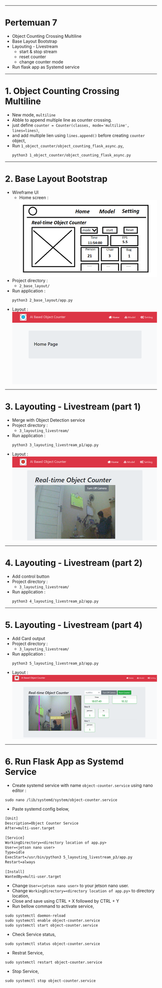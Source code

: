 ___
# Pertemuan 7

- Object Counting Crossing Multiline
- Base Layout Bootstrap
- Layouting - Livestream 
    - start & stop stream
    - reset counter
    - change counter mode
- Run flask app as Systemd service
___
# 1. Object Counting Crossing Multiline
- New mode, `multiline`
- Abble to append multiple line as counter crossing.
- just define `counter = Counter(classes, mode='multiline', lines=lines)`,
- and add multiple lien using `lines.append()` before creating `counter` object,
- Run `1_object_counter/object_counting_flask_async.py`,
    ```
    python3 1_object_counter/object_counting_flask_async.py
    ```
___
# 2. Base Layout Bootstrap
- Wireframe UI
    - Home screen :<br>
    ![](resource/home.png)
- Project directory :
    - `2_base_layout/`
- Run application :
    ```
    python3 2_base_layout/app.py
    ```
- Layout : <br>
    ![](resource/layout.png)
___
# 3. Layouting - Livestream (part 1) 
- Merge with Object Detection service
- Project directory :
    - `3_layouting_livestream/`
- Run application :
    ```
    python3 3_layouting_livestream_p1/app.py
    ```
- Layout : <br>
    ![](resource/home_layout.png)
___
# 4. Layouting - Livestream (part 2)
- Add control button
- Project directory :
    - `3_layouting_livestream/`
- Run application :
    ```
    python3 4_layouting_livestream_p2/app.py
    ```
___
# 5. Layouting - Livestream (part 4)
- Add Card output
- Project directory :
    - `3_layouting_livestream/`
- Run application :
    ```
    python3 5_layouting_livestream_p3/app.py
    ```
- Layout : <br>
    ![](resource/real-time.png)

___
# 6. Run Flask App as Systemd Service
- Create systemd service with name `object-counter.service` using nano editor :
```
sudo nano /lib/systemd/system/object-counter.service
```
- Paste systemd config below,
```
[Unit]
Description=Object Counter Service
After=multi-user.target

[Service]
WorkingDirectory=<directory location of app.py>
User=<jetson nano user>
Type=idle
ExecStart=/usr/bin/python3 5_layouting_livestream_p3/app.py
Restart=always

[Install]
WantedBy=multi-user.target
```
- Change `User=<jetson nano user>` to your jetson nano user.
- Change `WorkingDirectory=<directory location of app.py>` to directory location,
- Close and save using CTRL + X followed by CTRL + Y
- Run bellow command to activate service,
```
sudo systemctl daemon-reload
sudo systemctl enable object-counter.service
sudo systemctl start object-counter.service
```
- Check Service status,
```
sudo systemctl status object-counter.service
```
- Restrat Service,
```
sudo systemctl restart object-counter.service
```
- Stop Service,
```
sudo systemctl stop object-counter.service
```